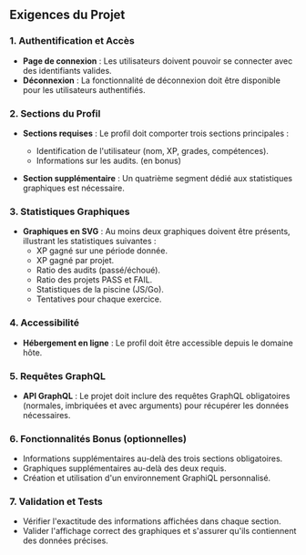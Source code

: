 ## Exigences du Projet

### 1. Authentification et Accès
- **Page de connexion** : Les utilisateurs doivent pouvoir se connecter avec des identifiants valides.
- **Déconnexion** : La fonctionnalité de déconnexion doit être disponible pour les utilisateurs authentifiés.

### 2. Sections du Profil
- **Sections requises** : Le profil doit comporter trois sections principales :
  - Identification de l'utilisateur (nom, XP, grades, compétences).
  - Informations sur les audits. (en bonus)
  
- **Section supplémentaire** : Un quatrième segment dédié aux statistiques graphiques est nécessaire.

### 3. Statistiques Graphiques
- **Graphiques en SVG** : Au moins deux graphiques doivent être présents, illustrant les statistiques suivantes :
  - XP gagné sur une période donnée.
  - XP gagné par projet.
  - Ratio des audits (passé/échoué).
  - Ratio des projets PASS et FAIL.
  - Statistiques de la piscine (JS/Go).
  - Tentatives pour chaque exercice.

### 4. Accessibilité
- **Hébergement en ligne** : Le profil doit être accessible depuis le domaine hôte.

### 5. Requêtes GraphQL
- **API GraphQL** : Le projet doit inclure des requêtes GraphQL obligatoires (normales, imbriquées et avec arguments) pour récupérer les données nécessaires.

### 6. Fonctionnalités Bonus (optionnelles)
- Informations supplémentaires au-delà des trois sections obligatoires.
- Graphiques supplémentaires au-delà des deux requis.
- Création et utilisation d'un environnement GraphiQL personnalisé.

### 7. Validation et Tests
- Vérifier l'exactitude des informations affichées dans chaque section.
- Valider l'affichage correct des graphiques et s'assurer qu'ils contiennent des données précises.
